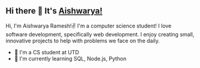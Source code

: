 ## Hi there 👋 It's [Aishwarya!](http://github.com/ashram15)

Hi, I'm Aishwarya Ramesh!✌️ I'm a computer science student! I love software development, specifically web development. I enjoy creating small, innovative projects to help with problems we face on the daily. 

- 🏫 I'm a CS student at UTD 
- 📖 I'm currently learning SQL, Node.js, Python

